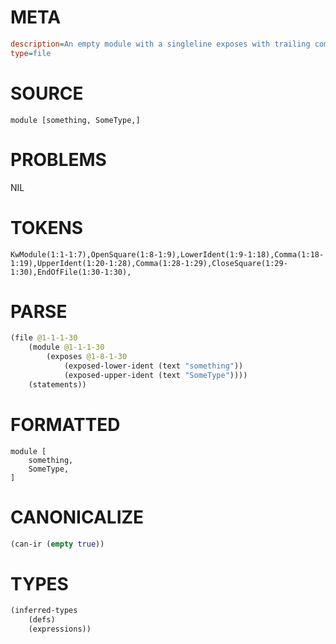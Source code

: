 # META
~~~ini
description=An empty module with a singleline exposes with trailing comma
type=file
~~~
# SOURCE
~~~roc
module [something, SomeType,]
~~~
# PROBLEMS
NIL
# TOKENS
~~~zig
KwModule(1:1-1:7),OpenSquare(1:8-1:9),LowerIdent(1:9-1:18),Comma(1:18-1:19),UpperIdent(1:20-1:28),Comma(1:28-1:29),CloseSquare(1:29-1:30),EndOfFile(1:30-1:30),
~~~
# PARSE
~~~clojure
(file @1-1-1-30
	(module @1-1-1-30
		(exposes @1-8-1-30
			(exposed-lower-ident (text "something"))
			(exposed-upper-ident (text "SomeType"))))
	(statements))
~~~
# FORMATTED
~~~roc
module [
	something,
	SomeType,
]
~~~
# CANONICALIZE
~~~clojure
(can-ir (empty true))
~~~
# TYPES
~~~clojure
(inferred-types
	(defs)
	(expressions))
~~~
